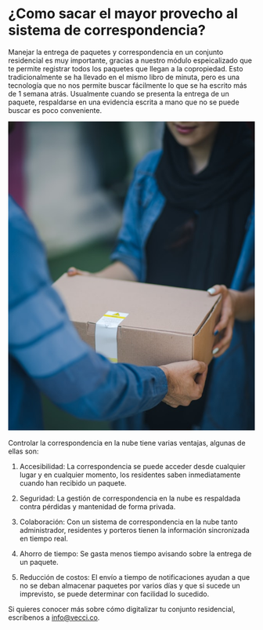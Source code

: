 <meta name="date" content="2023-3-18" />
<meta name="author" content="Camilo Ortegón" />
<meta name="pp" content="https://avatars.githubusercontent.com/u/6712411?v=4" />
<meta name="language" content="es" />
<meta name="topic" content="Correspondencia en la nube" />

# ¿Como sacar el mayor provecho al sistema de correspondencia?

Manejar la entrega de paquetes y correspondencia en un conjunto residencial es muy importante, gracias a nuestro módulo espeicalizado que te permite registrar todos los paquetes que llegan a la copropiedad. Esto tradicionalmente se ha llevado en el mismo libro de minuta, pero es una tecnología que no nos permite buscar fácilmente lo que se ha escrito más de 1 semana atrás. Usualmente cuando se presenta la entrega de un paquete, respaldarse en una evidencia escrita a mano que no se puede buscar es poco conveniente. 

![;320;c](https://raw.githubusercontent.com/cjortegon/vecci.co/master/blog/images/delivery-box.jpg)

Controlar la correspondencia en la nube tiene varias ventajas, algunas de ellas son:

1. Accesibilidad: La correspondencia se puede acceder desde cualquier lugar y en cualquier momento, los residentes saben inmediatamente cuando han recibido un paquete.

2. Seguridad: La gestión de correspondencia en la nube es respaldada contra pérdidas y mantenidad de forma privada.

3. Colaboración: Con un sistema de correspondencia en la nube tanto administrador, residentes y porteros tienen la información sincronizada en tiempo real.

4. Ahorro de tiempo: Se gasta menos tiempo avisando sobre la entrega de un paquete.

5. Reducción de costos: El envío a tiempo de notificaciones ayudan a que no se deban almacenar paquetes por varios días y que si sucede un imprevisto, se puede determinar con facilidad lo sucedido.

Si quieres conocer más sobre cómo digitalizar tu conjunto residencial, escríbenos a [info@vecci.co](mailto:info@vecci.co).
